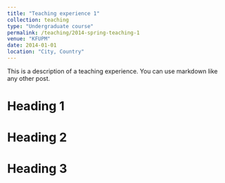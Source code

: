 ```yaml
---
title: "Teaching experience 1"
collection: teaching
type: "Undergraduate course"
permalink: /teaching/2014-spring-teaching-1
venue: "KFUPM"
date: 2014-01-01
location: "City, Country"
---
```


This is a description of a teaching experience. You can use markdown like any other post.

Heading 1
======

Heading 2
======

Heading 3
======
